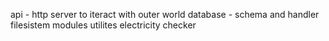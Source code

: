 
api - http server to iteract with outer world
database - schema and handler
filesistem modules
utilites
electricity checker
